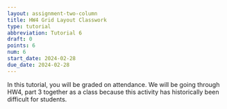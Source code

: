 ```yaml
---
layout: assignment-two-column
title: HW4 Grid Layout Classwork
type: tutorial
abbreviation: Tutorial 6
draft: 0
points: 6
num: 6
start_date: 2024-02-28
due_date: 2024-02-28
---
```


In this tutorial, you will be graded on attendance. We will be going through HW4, part 3 together as a class because this activity has historically been difficult for students.
